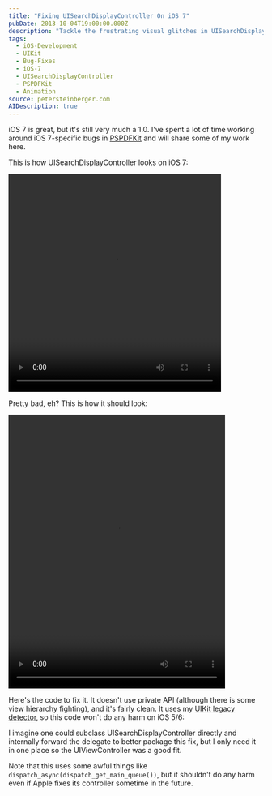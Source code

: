 ```yaml
---
title: "Fixing UISearchDisplayController On iOS 7"
pubDate: 2013-10-04T19:00:00.000Z
description: "Tackle the frustrating visual glitches in UISearchDisplayController on iOS 7 with this comprehensive guide to fixing the broken animation, incorrect frame positioning, and status bar issues. I provide a detailed analysis of the underlying problems and share a complete, battle-tested solution implemented in PSPDFKit. Learn how to properly handle view hierarchy manipulations, status bar management, and frame calculations to create a polished search experience despite Apple's buggy implementation in the iOS 7.0 release."
tags:
  - iOS-Development
  - UIKit
  - Bug-Fixes
  - iOS-7
  - UISearchDisplayController
  - PSPDFKit
  - Animation
source: petersteinberger.com
AIDescription: true
---
```


iOS 7 is great, but it's still very much a 1.0. I've spent a lot of time working around iOS 7-specific bugs in [PSPDFKit](http://pspdfkit.com) and will share some of my work here.

This is how UISearchDisplayController looks on iOS 7:

<video width="420" height="430" controls>
  <source src="/images/posts/UISearchDisplayController_broken.mp4" type="video/mp4">
  Your browser does not support the video tag.
</video>

Pretty bad, eh? This is how it should look:

<video width="428" height="540" controls>
  <source src="/images/posts/UISearchDisplayController_fixed.mp4" type="video/mp4">
  Your browser does not support the video tag.
</video>

Here's the code to fix it. It doesn't use private API (although there is some view hierarchy fighting), and it's fairly clean. It uses my [UIKit legacy detector](https://gist.github.com/steipete/6526860), so this code won't do any harm on iOS 5/6:

<script src="https://gist.github.com/steipete/6829002.js"></script>

I imagine one could subclass UISearchDisplayController directly and internally forward the delegate to better package this fix, but I only need it in one place so the UIViewController was a good fit.

Note that this uses some awful things like `dispatch_async(dispatch_get_main_queue())`, but it shouldn't do any harm even if Apple fixes its controller sometime in the future.
